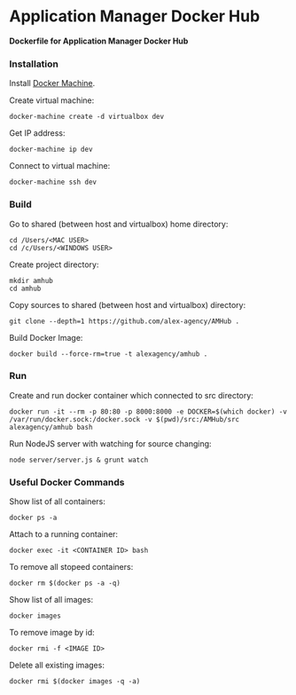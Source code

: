 Application Manager Docker Hub
==============================

**Dockerfile for Application Manager Docker Hub**

### Installation

Install [Docker Machine](https://docs.docker.com/machine/install-machine/).

Create virtual machine:
```
docker-machine create -d virtualbox dev
```

Get IP address:
```
docker-machine ip dev
```

Connect to virtual machine:
```
docker-machine ssh dev
```

### Build

Go to shared (between host and virtualbox) home directory:
```
cd /Users/<MAC USER>
cd /c/Users/<WINDOWS USER>
```

Create project directory:
```
mkdir amhub
cd amhub
```

Copy sources to shared (between host and virtualbox) directory:
```
git clone --depth=1 https://github.com/alex-agency/AMHub .
```

Build Docker Image:
```
docker build --force-rm=true -t alexagency/amhub .
```

### Run

Create and run docker container which connected to src directory:
```
docker run -it --rm -p 80:80 -p 8000:8000 -e DOCKER=$(which docker) -v /var/run/docker.sock:/docker.sock -v $(pwd)/src:/AMHub/src alexagency/amhub bash
```

Run NodeJS server with watching for source changing:
```
node server/server.js & grunt watch
```

### Useful Docker Commands 

Show list of all containers:

```
docker ps -a
```

Attach to a running container:

```
docker exec -it <CONTAINER ID> bash
```

To remove all stopeed containers:

```
docker rm $(docker ps -a -q)
```

Show list of all images:

```
docker images
```

To remove image by id:

```
docker rmi -f <IMAGE ID>
```

Delete all existing images:

```
docker rmi $(docker images -q -a)
```
